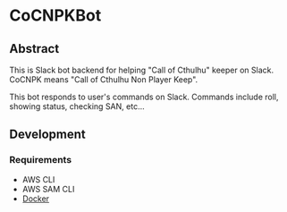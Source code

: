 # CoCNPKBot
## Abstract
This is Slack bot backend for helping "Call of Cthulhu" keeper on Slack.
CoCNPK means "Call of Cthulhu Non Player Keep".

This bot responds to user's commands on Slack.
Commands include roll, showing status, checking SAN, etc...

## Development
### Requirements
- AWS CLI
- AWS SAM CLI
- [Docker](https://www.docker.com/community-edition)
